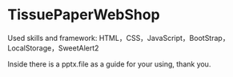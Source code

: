 # TissuePaperWebShop
Used skills and framework: HTML，CSS，JavaScript，BootStrap，LocalStorage，SweetAlert2

Inside there is a pptx.file as a guide for your using, thank you.
